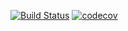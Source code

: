 [![Build Status](https://travis-ci.org/bespalov0928/job4j_tracker.svg?branch=master)](https://travis-ci.org/bespalov0928/job4j_tracker)
[![codecov](https://codecov.io/gh/bespalov0928/job4j_tracker/branch/master/graph/badge.svg?token=WCQNKU0BRN)](https://codecov.io/gh/bespalov0928/job4j_tracker)



